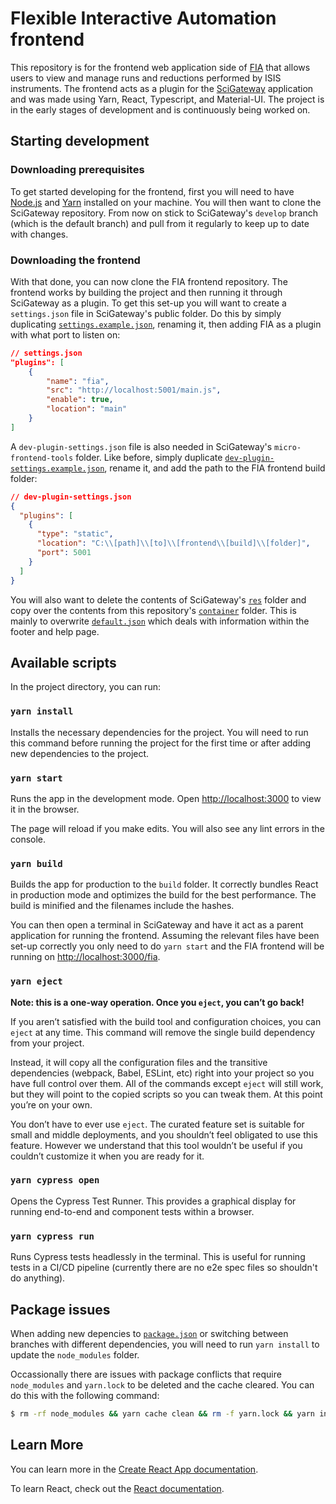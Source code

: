 # Flexible Interactive Automation frontend

This repository is for the frontend web application side of [FIA](https://github.com/fiaisis) that allows users to view and manage runs and reductions performed by ISIS instruments. The frontend acts as a plugin for the [SciGateway](https://github.com/ral-facilities/scigateway) application and was made using Yarn, React, Typescript, and Material-UI. The project is in the early stages of development and is continuously being worked on.

## Starting development

### Downloading prerequisites

To get started developing for the frontend, first you will need to have [Node.js](https://nodejs.org/en/download/package-manager) and [Yarn](https://classic.yarnpkg.com/en/docs/install) installed on your machine. You will then want to clone the SciGateway repository. From now on stick to SciGateway's `develop` branch (which is the default branch) and pull from it regularly to keep up to date with changes.

### Downloading the frontend

With that done, you can now clone the FIA frontend repository. The frontend works by building the project and then running it through SciGateway as a plugin. To get this set-up you will want to create a `settings.json` file in SciGateway's public folder. Do this by simply duplicating [`settings.example.json`](https://github.com/ral-facilities/scigateway/blob/develop/public/settings.example.json), renaming it, then adding FIA as a plugin with what port to listen on:

```json
// settings.json
"plugins": [
    {
        "name": "fia",
        "src": "http://localhost:5001/main.js",
        "enable": true,
        "location": "main"
    }
]
```

A `dev-plugin-settings.json` file is also needed in SciGateway's `micro-frontend-tools` folder. Like before, simply duplicate [`dev-plugin-settings.example.json`](https://github.com/ral-facilities/scigateway/blob/develop/micro-frontend-tools/dev-plugin-settings.example.json), rename it, and add the path to the FIA frontend build folder:

```json
// dev-plugin-settings.json
{
  "plugins": [
    {
      "type": "static",
      "location": "C:\\[path]\\[to]\\[frontend\\[build]\\[folder]",
      "port": 5001
    }
  ]
}
```

You will also want to delete the contents of SciGateway's [`res`](https://github.com/ral-facilities/scigateway/tree/develop/public/res) folder and copy over the contents from this repository's [`container`](https://github.com/fiaisis/frontend/tree/main/container) folder. This is mainly to overwrite [`default.json`](https://github.com/ral-facilities/scigateway/blob/develop/public/res/default.json) which deals with information within the footer and help page.

## Available scripts

In the project directory, you can run:

### `yarn install`

Installs the necessary dependencies for the project. You will need to run this command before running the project for the first time or after adding new dependencies to the project.

### `yarn start`

Runs the app in the development mode. Open [http://localhost:3000](http://localhost:3000) to view it in the browser.

The page will reload if you make edits. You will also see any lint errors in the console.

### `yarn build`

Builds the app for production to the `build` folder. It correctly bundles React in production mode and optimizes the build for the best performance. The build is minified and the filenames include the hashes.

You can then open a terminal in SciGateway and have it act as a parent application for running the frontend. Assuming the relevant files have been set-up correctly you only need to do `yarn start` and the FIA frontend will be running on [http://localhost:3000/fia](http://localhost:3000/fia).

### `yarn eject`

**Note: this is a one-way operation. Once you `eject`, you can’t go back!**

If you aren’t satisfied with the build tool and configuration choices, you can `eject` at any time. This command will remove the single build dependency from your project.

Instead, it will copy all the configuration files and the transitive dependencies (webpack, Babel, ESLint, etc) right into your project so you have full control over them. All of the commands except `eject` will still work, but they will point to the copied scripts so you can tweak them. At this point you’re on your own.

You don’t have to ever use `eject`. The curated feature set is suitable for small and middle deployments, and you shouldn’t feel obligated to use this feature. However we understand that this tool wouldn’t be useful if you couldn’t customize it when you are ready for it.

### `yarn cypress open`

Opens the Cypress Test Runner. This provides a graphical display for running end-to-end and component tests within a browser.

### `yarn cypress run`

Runs Cypress tests headlessly in the terminal. This is useful for running tests in a CI/CD pipeline (currently there are no e2e spec files so shouldn't do anything).

## Package issues

When adding new depencies to [`package.json`](https://github.com/fiaisis/frontend/blob/main/package.json) or switching between branches with different dependencies, you will need to run `yarn install` to update the `node_modules` folder.

Occassionally there are issues with package conflicts that require `node_modules` and `yarn.lock` to be deleted and the cache cleared. You can do this with the following command:

```bash
$ rm -rf node_modules && yarn cache clean && rm -f yarn.lock && yarn install
```

## Learn More

You can learn more in the [Create React App documentation](https://facebook.github.io/create-react-app/docs/getting-started).

To learn React, check out the [React documentation](https://reactjs.org/).

